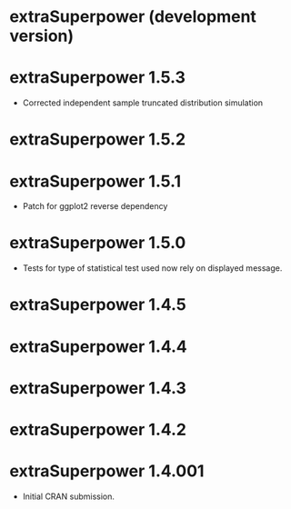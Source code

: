 # extraSuperpower (development version)

# extraSuperpower 1.5.3

* Corrected independent sample truncated distribution simulation

# extraSuperpower 1.5.2

# extraSuperpower 1.5.1

* Patch for ggplot2 reverse dependency

# extraSuperpower 1.5.0

* Tests for type of statistical test used now rely on displayed message.

# extraSuperpower 1.4.5

# extraSuperpower 1.4.4

# extraSuperpower 1.4.3

# extraSuperpower 1.4.2

# extraSuperpower 1.4.001

* Initial CRAN submission.
